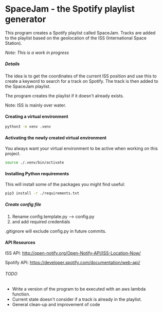 # SpaceJam - the Spotify playlist generator 

This program creates a Spotify playlist called SpaceJam. 
Tracks are added to the playlist based on the geolocation of the ISS (International Space Station).

*Note: This is a work in progress*
##### Details
The idea is to get the coordinates of the current ISS position
and use this to create a keyword to search for a track on Spotify.
The track is then added to the SpaceJam playlist. 

The program creates the playlist if it doesn't already exists. 

Note: ISS is mainly over water.

#### Creating a virtual environment
```bash
python3 -m venv .venv
```

#### Activating the newly created virtual environment

You always want your virtual environment to be active when working on this project.

```bash
source ./.venv/bin/activate
```

#### Installing Python requirements

This will install some of the packages you might find useful:

```bash
pip3 install -r ./requirements.txt
```

##### Create config file
1. Rename config.template.py --> config.py
2. and add required credentials

.gitignore will exclude config.py in future commits.

#### API Resources
ISS API:
http://open-notify.org/Open-Notify-API/ISS-Location-Now/

Spotify API:
https://developer.spotify.com/documentation/web-api/


###### TODO
 - Write a version of the program to be executed with an aws lambda function.
 - Current state doesn't consider if a track is already in the playlist.
 - General clean-up and improvement of code
